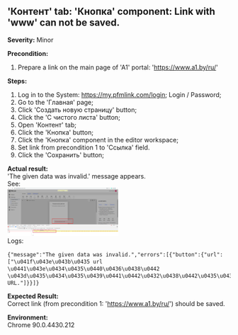 ## 'Контент' tab: 'Кнопка' component: Link with 'www' can not be saved.

**Severity:** Minor

**Precondition:**
1. Prepare a link on the main page of 'A1' portal: 'https://www.a1.by/ru/'

**Steps:** <br>
1. Log in to the System: https://my.pfmlink.com/login;
Login / Password;
2. Go to the 'Главная' page;
3. Click 'Создать новую страницу' button;
4. Click the 'С чистого листа' button;
5. Open 'Контент' tab;
6. Click the 'Кнопка' button;
7. Click the 'Кнопка' component in the editor workspace;
8. Set link from precondition 1 to 'Ссылка' field.
9. Click the 'Сохранить' button;

**Actual result:** <br>
'The given data was invalid.' message appears.<br>
See:<br>
<img src="https://github.com/Irina-Sakharchuk/Syberry_task2_defects/blob/main/screens/bug3.png" width="250"><br>
Logs:<br>
```
{"message":"The given data was invalid.","errors":[{"button":{"url":["\u041f\u043e\u043b\u0435 url \u0441\u043e\u0434\u0435\u0440\u0436\u0438\u0442 \u043d\u0435\u0434\u0435\u0439\u0441\u0442\u0432\u0438\u0442\u0435\u043b\u044c\u043d\u044b\u0439 URL."]}}]}
```

**Expected Result:** <br>
Correct link (from precondition 1: 'https://www.a1.by/ru/') should be saved.

**Environment:** <br>
Chrome 90.0.4430.212
